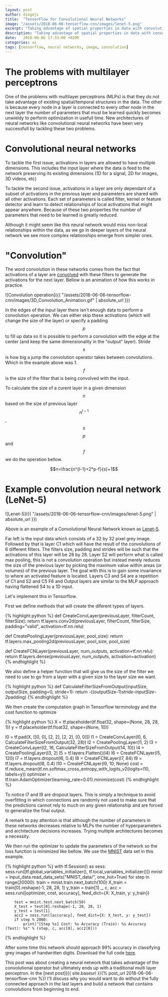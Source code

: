 ```yaml
---
layout: post
author: diogojc
title:  "TensorFlow for Convolutional Neural Networks"
image: "/assets/2018-06-06-tensorflow-cnn/images/lenet-5.png"
excerpt: "Taking advantage of spatial properties in data with convolutional neural networks and Tensorflow to recognize digits."
description: "Taking advantage of spatial properties in data with convolutional neural networks and Tensorflow to recognize digits."
date:   2018-06-06 17:33:00 +0200
categories: ai
tags: [tensorflow, neural networks, image, convolution]
---
```


# The problems with multilayer perceptrons

One of the problems with multilayer perceptrons (MLPs) is that they do not take advantage of existing spatial/temporal structures in the data. The other is because every node in a layer is connected to every other node in the next layer the number of parameters that must be learned quickly becomes unwieldy to perform optimization in usefull time.
New architectures of neural networks like convolutional neural networks have been very successfull by tackling these two problems.

# Convolutional neural networks

To tackle the first issue, activations in layers are allowed to have multiple dimensions. This includes the input layer where the data is feed to the network preserving its existing dimensions (1D for a signal, 2D for images, 3D videos, etc)

To tackle the second issue, activations in a layer are only dependant of a subset of activations in the previous layer and parameters are shared with all other activations. Each set of parameters is called filter, kernel or feature detector and learn to detect relationships of local activations that might appear anywhere. Because of these two properties the number of parameters that need to be learned is greatly reduced.

Although it might seem like this neural network would miss non-local relationships within the data, as we go in deeper layers of the neural network we see more complex relationships emerge from simpler ones.

# "Convolution"

The word convolution in these networks comes from the fact that activations of a layer are [convolved][convolution-url] with these filters to generate the activations for the next layer. Bellow is an animation of how this works in practice.

![Convolution operation]({{ "/assets/2018-06-06-tensorflow-cnn/images/3D_Convolution_Animation.gif" | absolute_url }})

In the edges of the input layer there isn't enough data to perform a convolution operation. We can either skip these activations (which will change the size of the layer) or specify a padding $$p$$ to fill up data so it is possible to perform a convolution with the edge at the center (and keep the same dimensionality in the "output" layer).
Stride $$s$$ is how big a jump the convolution operator takes between convolutions. Which in the example above was 1.
$$f$$ is the size of the filter that is being convolved with the input.

To calculate the size of a curent layer in a given dimension $$n$$ based on the size of previous layer $$n^{l-1}$$, $$s$$ $$p$$ and $$f$$ we do the operation bellow.

$$n=\frac{n^{l-1}+2*p-f}{s}+1$$

# Example convolution neural network (LeNet-5)

![Lenet-5]({{ "/assets/2018-06-06-tensorflow-cnn/images/lenet-5.png" | absolute_url }})

Above is an example of a Convolutional Neural Network known as [Lenet-5][lenet-url].

Far left is the input data which consists of a 32 by 32 pixel grey image. Followed by that is layer C1 which will have the result of the convolutions of 6 different filters. The filters size, padding and strides will be such that the activations of this layer will be 28 by 28.
Layer S2 will perform what is called max pooling, this is not a convolution operation but instead merely reduces the size of the previous layer by picking the maximum value within areas (or volumes) of the previous layer. The goal with this is to gain some invariance to where an activated feature is located.
Layers C3 and S4 are a repetition of C1 and S2 and C5 F6 and Output layers are similar to the MLP approach having flattened S4 to a 1D input.

Let's implement this in Tensorflow.

First we define methods that will create the diferent types of layers.

{% highlight python %}
def CreateConvLayer(previousLayer, filterCount, filterSize):
    return tf.layers.conv2d(previousLayer, filterCount, filterSize, padding="valid", activation=tf.nn.relu)

def CreatePoolingLayer(previousLayer, pool_size):
    return tf.layers.max_pooling2d(previousLayer, pool_size, pool_size)

def CreateFCNLayer(previousLayer, num_outputs, activation=tf.nn.relu):
    return tf.layers.dense(previousLayer, num_outputs, activation=activation)
{% endhighlight %}


We also define a helper function that will give us the size of the filter we need to use to go from a layer with a given size to the layer size we want.

{% highlight python %}
def CalculateFilterSizeFromOutput(inputSize, outputSize, padding=0, stride=1):
    return -((outputSize-1)*stride-inputSize-2*padding)
{% endhighlight %}

We then create the computation graph in Tensorflow terminology and the cost function to optimize

{% highlight python %}
X = tf.placeholder(tf.float32, shape=(None, 28, 28, 1))
y = tf.placeholder(tf.float32, shape=(None, 10))

l0 = tf.pad(X, [[0, 0], [2, 2], [2, 2], [0, 0]])
l1 = CreateConvLayer(l0, 6, CalculateFilterSizeFromOutput(32, 28))
l2 = CreatePoolingLayer(l1, 2)
l3 = CreateConvLayer(l2, 16, CalculateFilterSizeFromOutput(14, 10))
l4 = CreatePoolingLayer(l3, 2)
l5 = tf.layers.Flatten()(l4)
l6 = CreateFCNLayer(l5, 120)
l7 = tf.layers.dropout(l6, 0.4)
l8 = CreateFCNLayer(l7, 84)
l9 = tf.layers.dropout(l8, 0.4)
l10 = CreateFCNLayer(l9, 10, None)
cost = tf.reduce_mean(tf.nn.softmax_cross_entropy_with_logits_v2(logits=l10, labels=y))
optimizer = tf.train.AdamOptimizer(learning_rate=0.01).minimize(cost) 
{% endhighlight %}

To notice l7 and l9 are dropout layers. This is simply a technique to avoid overfitting in which connections are randomly not used to make sure that the predictions cannot rely to much on any given relationship and are forced to generalize the final output.

A remark to pay attention is that although the number of parameters in these networks decreases relative to MLPs the number of hyperparameters and architecture decisions increases. Trying multiple architectures becomes a necessity.

We then run the optimizer to update the parameters of the network so the loss function is minimized like bellow. We use the [MNIST][mnist-url] data set in this example.

{% highlight python %}
with tf.Session() as sess:
    sess.run([tf.global_variables_initializer(), tf.local_variables_initializer()])
    mnist = input_data.read_data_sets("MNIST_data/", one_hot=True)
    for step in range(20000):
        train = mnist.train.next_batch(100)
        X_train = train[0].reshape(-1, 28, 28, 1)
        y_train = train[1]
        _, c, acc = sess.run([optimizer, cost, accuracy], feed_dict={X: X_train, y: y_train})

        test = mnist.test.next_batch(50)
        X_test = test[0].reshape(-1, 28, 28, 1)
        y_test = test[1]
        acc2 = sess.run([accuracy], feed_dict={X: X_test, y: y_test})
        if step % 2000:
            print("[Step %s] Cost: %s Accuracy (Train): %s Accuracy (Test): %s" % (step, c, acc[0], acc2[0]))
{% endhighlight %}

After some time this network should approach 99% accuracy in classifying grey images of handwritten digits. Download the full code [here][cnncode-url].

This post was about creating a neural network that takes advantage of the convolutional operator but ultimately ends up with a traditional multi layer perceptron. In the [next post]({{ site.baseurl }}{% post_url 2018-06-06-tensorflow-cnn %}) I'll discuss why you would want to do without the fully connected approach in the last layers and build a network that contains convolutions from beginning to end.

[convolution-url]: https://en.wikipedia.org/wiki/Convolution
[lenet-url]: http://yann.lecun.com/exdb/lenet/
[mnist-url]: http://yann.lecun.com/exdb/mnist/
[cnncode-url]: https://github.com/diogojc/diogojc.github.io/blob/master/assets/2018-06-06-tensorflow-cnn/code/mnistcnn.py